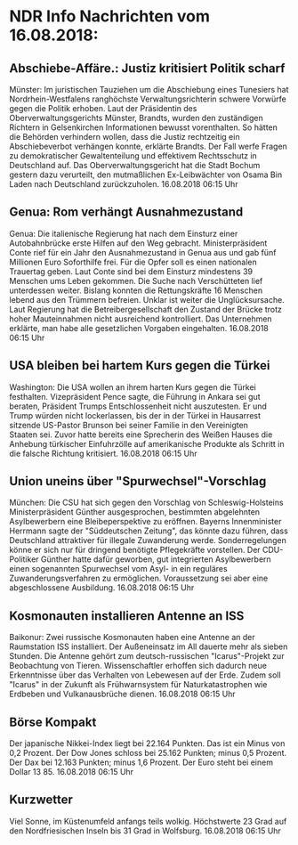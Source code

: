 # NDR Info Nachrichten vom 16.08.2018:


## Abschiebe-Affäre.: Justiz kritisiert Politik scharf
Münster:	Im juristischen Tauziehen um die Abschiebung eines Tunesiers hat Nordrhein-Westfalens ranghöchste Verwaltungsrichterin schwere Vorwürfe gegen die Politik erhoben. Laut der Präsidentin des Oberverwaltungsgerichts Münster, Brandts, wurden den zuständigen Richtern in Gelsenkirchen Informationen bewusst vorenthalten. So hätten die Behörden verhindern wollen, dass die Justiz rechtzeitig ein Abschiebeverbot verhängen konnte, erklärte Brandts. Der Fall werfe Fragen zu demokratischer Gewaltenteilung und effektivem Rechtsschutz in Deutschland auf. Das Oberverwaltungsgericht hat die Stadt Bochum gestern dazu verurteilt, den mutmaßlichen Ex-Leibwächter von Osama Bin Laden nach Deutschland zurückzuholen. 16.08.2018 06:15 Uhr 

## Genua: Rom verhängt Ausnahmezustand
Genua: Die italienische Regierung hat nach dem Einsturz einer Autobahnbrücke erste Hilfen auf den Weg gebracht. Ministerpräsident Conte rief für ein Jahr den Ausnahmezustand in Genua aus und gab fünf Millionen Euro Soforthilfe frei. Für die Opfer soll es einen nationalen Trauertag geben. Laut Conte sind bei dem Einsturz mindestens 39 Menschen ums Leben gekommen. Die Suche nach Verschütteten lief unterdessen weiter. Bislang konnten die Rettungskräfte 16 Menschen lebend aus den Trümmern befreien. Unklar ist weiter die Unglücksursache. Laut Regierung hat die Betreibergesellschaft den Zustand der Brücke trotz hoher Mauteinnahmen nicht ausreichend kontrolliert. Das Unternehmen erklärte, man habe alle gesetzlichen Vorgaben eingehalten. 16.08.2018 06:15 Uhr 

## USA bleiben bei hartem Kurs gegen die Türkei
Washington: 	Die USA wollen an ihrem harten Kurs gegen die Türkei festhalten. Vizepräsident Pence sagte, die Führung in Ankara sei gut beraten, Präsident Trumps Entschlossenheit nicht auszutesten. Er und Trump würden nicht lockerlassen, bis der in der Türkei in Hausarrest sitzende US-Pastor Brunson bei seiner Familie in den Vereinigten Staaten sei. Zuvor hatte bereits eine Sprecherin des Weißen Hauses die Anhebung türkischer Einfuhrzölle auf amerikanische Produkte als Schritt in die falsche Richtung kritisiert. 16.08.2018 06:15 Uhr 

## Union uneins über "Spurwechsel"-Vorschlag
München: Die CSU hat sich gegen den Vorschlag von Schleswig-Holsteins Ministerpräsident Günther ausgesprochen, bestimmten abgelehnten Asylbewerbern eine Bleibeperspektive zu eröffnen. Bayerns Innenminister Herrmann sagte der "Süddeutschen Zeitung", das könnte dazu führen, dass Deutschland attraktiver für illegale Zuwanderung werde. Sonderregelungen könne er sich nur für dringend benötigte Pflegekräfte vorstellen. Der CDU-Politiker Günther hatte dafür geworben, gut integrierten Asylbewerbern einen sogenannten Spurwechsel vom Asyl- in ein reguläres Zuwanderungsverfahren zu ermöglichen. Voraussetzung sei aber eine abgeschlossene Ausbildung. 16.08.2018 06:15 Uhr 

## Kosmonauten installieren Antenne an ISS
Baikonur: Zwei russische Kosmonauten haben eine Antenne an der Raumstation ISS installiert. Der Außeneinsatz im All dauerte mehr als sieben Stunden. Die Antenne gehört zum deutsch-russischen "Icarus"-Projekt zur Beobachtung von Tieren. Wissenschaftler erhoffen sich dadurch neue Erkenntnisse über das Verhalten von Lebewesen auf der Erde. Zudem soll "Icarus" in der Zukunft als Frühwarnsystem für Naturkatastrophen wie Erdbeben und Vulkanausbrüche dienen. 16.08.2018 06:15 Uhr 

## Börse Kompakt
Der japanische Nikkei-Index liegt bei 22.164 Punkten. Das ist ein Minus von 0,2 Prozent. Der Dow Jones schloss bei 25.162 Punkten; minus 0,5 Prozent. Der Dax bei 12.163 Punkten; minus 1,6 Prozent. Der Euro steht bei einem Dollar 13 85. 16.08.2018 06:15 Uhr 

## Kurzwetter
Viel Sonne, im Küstenumfeld anfangs teils wolkig. Höchstwerte 23 Grad auf den Nordfriesischen Inseln bis 31 Grad in Wolfsburg. 16.08.2018 06:15 Uhr 
